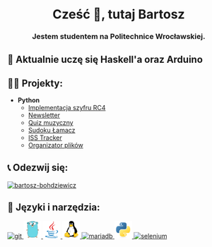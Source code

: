 <h1 align="center">Cześć 👋, tutaj Bartosz</h1>
<h3 align="center">Jestem studentem na Politechnice Wrocławskiej.</h3>

<h2>🌱 Aktualnie uczę się Haskell'a oraz Arduino</h2>

<h2>👨‍💻 Projekty:</h2>

- <b>Python</b>
  - [Implementacja szyfru RC4](https://github.com/bartmannn/RC4)
  - [Newsletter](https://github.com/bartmannn/newsletter)
  - [Quiz muzyczny](https://github.com/bartmannn/musical-quiz)
  - [Sudoku Łamacz](https://github.com/bartmannn/sudoku-solver)
  - [ISS Tracker](https://github.com/bartmannn/iss-tracker)
  - [Organizator plików](https://github.com/bartmannn/file-organizer)

<h2> 📞 Odezwij się:</h2>
 
<p align="left">
  <a href="https://linkedin.com/in/bartosz-bohdziewicz" target="_blank">
      <img align="center"
          src="https://raw.githubusercontent.com/rahuldkjain/github-profile-readme-generator/master/src/images/icons/Social/linked-in-alt.svg"
          alt="bartosz-bohdziewicz"
          height="30"
          width="40" />
  </a>
</p>

<h2 align="left">🏅 Języki i narzędzia:</h2>

<p align="left">
  <a href="https://git-scm.com/" target="_blank" rel="noreferrer"> <img src="https://www.vectorlogo.zone/logos/git-scm/git-scm-icon.svg" alt="git" width="40" height="40"/> </a>
  <a href="https://golang.org" target="_blank" rel="noreferrer"> <img src="https://raw.githubusercontent.com/devicons/devicon/master/icons/go/go-original.svg" alt="go" width="40" height="40"/> </a>
  <a href="https://www.java.com" target="_blank" rel="noreferrer"> <img src="https://raw.githubusercontent.com/devicons/devicon/master/icons/java/java-original.svg" alt="java" width="40" height="40"/> </a>
  <a href="https://www.linux.org/" target="_blank" rel="noreferrer"> <img src="https://raw.githubusercontent.com/devicons/devicon/master/icons/linux/linux-original.svg" alt="linux" width="40" height="40"/> </a>
  <a href="https://mariadb.org/" target="_blank" rel="noreferrer"> <img src="https://www.vectorlogo.zone/logos/mariadb/mariadb-icon.svg" alt="mariadb" width="40" height="40"/> </a>
  <a href="https://www.python.org" target="_blank" rel="noreferrer"> <img src="https://raw.githubusercontent.com/devicons/devicon/master/icons/python/python-original.svg" alt="python" width="40" height="40"/> </a>
  <a href="https://www.selenium.dev" target="_blank" rel="noreferrer"> <img src="https://raw.githubusercontent.com/detain/svg-logos/780f25886640cef088af994181646db2f6b1a3f8/svg/selenium-logo.svg" alt="selenium" width="40" height="40"/> </a> </p>


